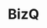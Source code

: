 ---
layout: '@/templates/Project.astro'
title: BizQ
description: A multi-shop online business platform.
keywords: online business, online market, multi-shop
pubDate: 2021-03-01T00:00:00Z
imgSrc: 'https://is1-ssl.mzstatic.com/image/thumb/Purple126/v4/c6/cd/f3/c6cdf398-0d49-8932-ad78-00ee331db742/AppIcon-0-1x_U007emarketing-0-7-0-sRGB-85-220.png/460x0w.webp'
imgs: ['https://is1-ssl.mzstatic.com/image/thumb/PurpleSource116/v4/6d/44/b8/6d44b8bb-ceab-b0dd-9d7b-957536b08658/a619a331-47cf-4e6f-9fe9-f5a70b878ffc__U5e94_U7528_U5546_U5e971_U897f_U8bed.png/300x0w.webp','https://is1-ssl.mzstatic.com/image/thumb/PurpleSource126/v4/44/53/a1/4453a129-f967-1f01-31f0-c618fb006c11/7a2fc2f3-2961-4c91-a01c-50d31ae2010c__U5e94_U7528_U5546_U5e972_U897f_U8bed.png/300x0w.webp','https://is1-ssl.mzstatic.com/image/thumb/PurpleSource116/v4/22/8e/81/228e811e-60aa-b6df-8e87-cb21d6feb412/e0366793-addf-4459-ae7b-3ccc7febe210__U5e94_U7528_U5546_U5e975_U897f_U8bed.png/300x0w.webp','https://is1-ssl.mzstatic.com/image/thumb/PurpleSource116/v4/05/86/dd/0586dd4d-0da6-bf30-54a5-321684f91838/e40952a9-bc70-4486-9fee-fe7efba55295__U5e94_U7528_U5546_U5e973_U897f_U8bed.png/300x0w.webp','https://is1-ssl.mzstatic.com/image/thumb/PurpleSource126/v4/20/08/99/20089955-ffe9-df44-82e5-69fa8203bef4/73f1e909-cf78-44d3-a518-498a5dc9d471__U5e94_U7528_U5546_U5e974_U897f_U8bed.png/300x0w.webp']
imgAlt: 'BizQ'
iosDownloadUrl: 'https://apps.apple.com/es/app/bizq/id1497423597'
androidDownloadUrl: 'https://play.google.com/store/apps/details?id=com.enterprise.bizq'
---